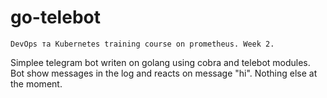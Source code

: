 # go-telebot
    DevOps та Kubernetes training course on prometheus. Week 2.


Simplee telegram bot writen on golang using cobra and telebot modules.
Bot show messages in the log and reacts on message "hi".
Nothing else at the moment.